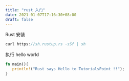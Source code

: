```yaml
---
title: "rust 入门"
date: 2021-01-07T17:16:30+08:00
draft: false 
---
```


Rust 安装

```rust
curl https://sh.rustup.rs -sSf | sh
```

执行 hello world

```rust
fn main(){
   println!("Rust says Hello to TutorialsPoint !!");
}
```
